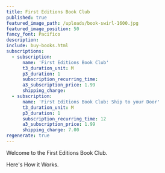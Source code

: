 ```yaml
---
title: First Editions Book Club
published: true
featured_image_path: /uploads/book-swirl-1600.jpg
featured_image_position: 50
fancy_font: Pacifico
description:
include: buy-books.html
subscriptions:
  - subscription:
      name: 'First Editions Book Club'
      t3_duration_unit: M
      p3_duration: 1
      subscription_recurring_time:
      a3_subscription_price: 1.99
      shipping_charge:
  - subscription:
      name: 'First Editions Book Club: Ship to your Door'
      t3_duration_unit: M
      p3_duration: 1
      subscription_recurring_time: 12
      a3_subscription_price: 1.99
      shipping_charge: 7.00
regenerate: true
---
```



Welcome to the First Editions Book Club.

Here's How it Works.

